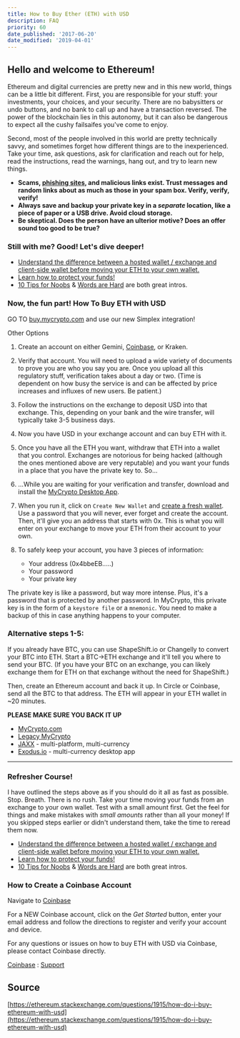 ```yaml
---
title: How to Buy Ether (ETH) with USD
description: FAQ
priority: 60
date_published: '2017-06-20'
date_modified: '2019-04-01'
---
```


## Hello and welcome to Ethereum!

Ethereum and digital currencies are pretty new and in this new world, things can be a little bit different. First, you are responsible for your stuff: your investments, your choices, and your security. There are no babysitters or undo buttons, and no bank to call up and have a transaction reversed. The power of the blockchain lies in this autonomy, but it can also be dangerous to expect all the cushy failsaifes you've come to enjoy.

Second, most of the people involved in this world are pretty technically savvy, and sometimes forget how different things are to the inexperienced. Take your time, ask questions, ask for clarification and reach out for help, read the instructions, read the warnings, hang out, and try to learn new things.

* **Scams, [phishing sites](https://www.google.com/safebrowsing/static/faq.html#q1), and malicious links exist. Trust messages and random links about as much as those in your spam box. Verify, verify, verify!**
* **Always save and backup your private key in a *separate* location, like a piece of paper or a USB drive. Avoid cloud storage.**
* **Be skeptical. Does the person have an ulterior motive? Does an offer sound too good to be true?**

### Still with me? Good! Let's dive deeper!

* [Understand the difference between a hosted wallet / exchange and client-side wallet before moving your ETH to your own wallet.](/general-knowledge/about-mycrypto/whats-the-difference-between-an-exchange-and-mycrypto)
* [Learn how to protect your funds!](/staying-safe/protecting-yourself-and-your-funds)
* [10 Tips for Noobs](/general-knowledge/ethereum-blockchain/getting-back-to-the-basics-ten-tips-for-newbies) & [Words are Hard](/general-knowledge/ethereum-blockchain/a-glossary-of-common-terms-in-the-ethereum-crypto-space) are both great intros.

### Now, the fun part! How To Buy ETH with USD

GO TO [buy.mycrypto.com](https://buy.mycrypto.com/) and use our new Simplex integration!

Other Options

1. Create an account on either Gemini, [Coinbase](https://coinbase-consumer.sjv.io/k9Wjv), or Kraken.

2. Verify that account. You will need to upload a wide variety of documents to prove you are who you say you are. Once you upload all this regulatory stuff, verification takes about a day or two. (Time is dependent on how busy the service is and can be affected by price increases and influxes of new users. Be patient.)

3. Follow the instructions on the exchange to deposit USD into that exchange. This, depending on your bank and the wire transfer, will typically take 3-5 business days.

4. Now you have USD in your exchange account and can buy ETH with it.

5. Once you have all the ETH you want, withdraw that ETH into a wallet that you control. Exchanges are notorious for being hacked (although the ones mentioned above are very reputable) and you want your funds in a place that you have the private key to. So...

6. ...While you are waiting for your verification and transfer, download and install the [MyCrypto Desktop App](https://download.mycrypto.com/).

7. When you run it, click on `Create New Wallet` and [create a fresh wallet](/how-to/getting-started/how-to-create-a-wallet). Use a password that you will never, ever forget and create the account. Then, it'll give you an address that starts with 0x. This is what you will enter on your exchange to move your ETH from their account to your own.

8. To safely keep your account, you have 3 pieces of information:
   * Your address (0x4bbeEB.....)
   * Your password
   * Your private key

The private key is like a password, but way more intense. Plus, it's a password that is protected by another password. In MyCrypto, this private key is in the form of a `keystore file` or a `mnemonic`. You need to make a backup of this in case anything happens to your computer.

### Alternative steps 1-5:

If you already have BTC, you can use ShapeShift.io or Changelly to convert your BTC into ETH. Start a BTC->ETH exchange and it'll tell you where to send your BTC. (If you have your BTC on an exchange, you can likely exchange them for ETH on that exchange without the need for ShapeShift.)

Then, create an Ethereum account and back it up. In Circle or Coinbase, send all the BTC to that address. The ETH will appear in your ETH wallet in ~20 minutes.

**PLEASE MAKE SURE YOU BACK IT UP**

* [MyCrypto.com](https://mycrypto.com/)
* [Legacy MyCrypto](https://legacy.mycrypto.com)
* [JAXX](https://jaxx.io/) - multi-platform, multi-currency
* [Exodus.io](https://www.exodus.io/) - multi-currency desktop app

---

### Refresher Course!

I have outlined the steps above as if you should do it all as fast as possible. Stop. Breath. There is no rush. Take your time moving your funds from an exchange to your own wallet. Test with a small amount first. Get the feel for things and make mistakes with *small amounts* rather than all your money! If you skipped steps earlier or didn't understand them, take the time to reread them now.

* [Understand the difference between a hosted wallet / exchange and client-side wallet before moving your ETH to your own wallet.](/general-knowledge/about-mycrypto/whats-the-difference-between-an-exchange-and-mycrypto)
* [Learn how to protect your funds!](/staying-safe/protecting-yourself-and-your-funds)
* [10 Tips for Noobs](/general-knowledge/ethereum-blockchain/getting-back-to-the-basics-ten-tips-for-newbies) & [Words are Hard](/general-knowledge/ethereum-blockchain/a-glossary-of-common-terms-in-the-ethereum-crypto-space) are both great intros.

### How to Create a Coinbase Account

Navigate to [Coinbase](https://coinbase-consumer.sjv.io/k9Wjv)

For a NEW Coinbase account, click on the *Get Started* button, enter your email address and follow the directions to register and verify your account and device.

For any questions or issues on how to buy ETH with USD via Coinbase, please contact Coinbase directly.

[Coinbase](https://coinbase-consumer.sjv.io/k9Wjv) : [Support](https://support.coinbase.com/)

## Source

[https://ethereum.stackexchange.com/questions/1915/how-do-i-buy-ethereum-with-usd](https://ethereum.stackexchange.com/questions/1915/how-do-i-buy-ethereum-with-usd)
